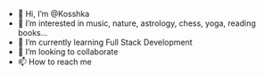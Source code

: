- 👋 Hi, I’m @Kosshka
- 👀 I’m interested in music, nature, astrology, chess, yoga, reading books... 
- 🌱 I’m currently learning Full Stack Development 
- 💞️ I’m looking to collaborate 
- 📫 How to reach me 

<!---
Kosshka/Kosshka is a ✨ special ✨ repository because its `README.md` (this file) appears on your GitHub profile.
You can click the Preview link to take a look at your changes.
--->

